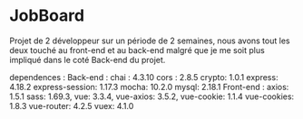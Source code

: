 # JobBoard

Projet de 2 développeur sur un période de 2 semaines, nous avons tout les deux touché au front-end et au back-end malgré que je me soit plus impliqué dans le coté Back-end du projet.

dependences : 
        Back-end :
                chai : 4.3.10
                cors : 2.8.5
                crypto: 1.0.1
                express: 4.18.2
                express-session: 1.17.3
                mocha: 10.2.0
                mysql: 2.18.1
        Front-end :
                axios: 1.5.1
                sass: 1.69.3,
                vue: 3.3.4,
                vue-axios: 3.5.2,
                vue-cookie: 1.1.4
                vue-cookies: 1.8.3
                vue-router: 4.2.5
                vuex: 4.1.0
